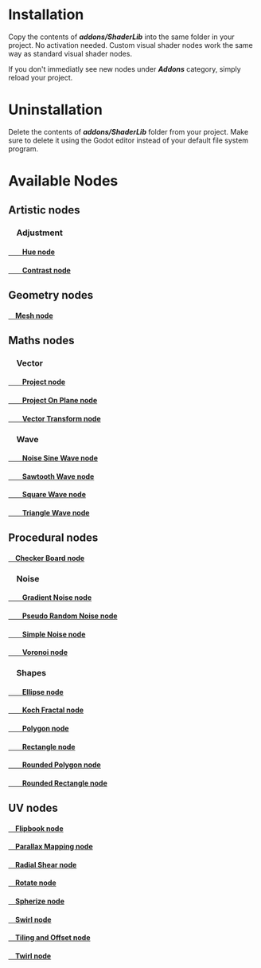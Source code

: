 # Installation
Copy the contents of **_addons/ShaderLib_** into the same folder in your project. No activation needed. Custom visual shader nodes work the same way as standard visual shader nodes.

If you don't immediatly see new nodes under **_Addons_** category, simply reload your project.
# Uninstallation
Delete the contents of **_addons/ShaderLib_** folder from your project. Make sure to delete it using the Godot editor instead of your default file system program.
# Available Nodes
<h2>Artistic nodes</h2>

<h3>&emsp;Adjustment</h3>

<h4><a href="/documentation/Nodes/Artistic/Adjustment/HueNode.md">&emsp;&emsp;Hue node</a></h4>
<h4><a href="/documentation/Nodes/Artistic/Adjustment/ContrastNode.md">&emsp;&emsp;Contrast node</a></h4>

<h2>Geometry nodes</h2>

<h4><a href="/documentation/Nodes/Geometry/Mesh.md">&emsp;Mesh node</a></h4>

<h2>Maths nodes</h2>

<h3>&emsp;Vector</h3>

<h4><a href="/documentation/Nodes/Maths/Vector/Project.md">&emsp;&emsp;Project node</a></h4>
<h4><a href="/documentation/Nodes/Maths/Vector/ProjectOnPlane.md">&emsp;&emsp;Project On Plane node</a></h4>
<h4><a href="/documentation/Nodes/Maths/Vector/VectorTransform.md">&emsp;&emsp;Vector Transform node</a></h4>

<h3>&emsp;Wave</h3>

<h4><a href="/documentation/Nodes/Maths/Wave/NoiseSineWave.md">&emsp;&emsp;Noise Sine Wave node</a></h4>
<h4><a href="/documentation/Nodes/Maths/Wave/SawtoothWave.md">&emsp;&emsp;Sawtooth Wave node</a></h4>
<h4><a href="/documentation/Nodes/Maths/Wave/SquareWave.md">&emsp;&emsp;Square Wave node</a></h4>
<h4><a href="/documentation/Nodes/Maths/Wave/TriangleWave.md">&emsp;&emsp;Triangle Wave node</a></h4>

<h2>Procedural nodes</h2>

<h4><a href="/documentation/Nodes/Procedural/CheckerBoard.md">&emsp;Checker Board node</a></h4>

<h3>&emsp;Noise</h3>

<h4><a href="/documentation/Nodes/Procedural/Noise/GradientNoise.md">&emsp;&emsp;Gradient Noise node</a></h4>
<h4><a href="/documentation/Nodes/Procedural/Noise/PseudoRandomNoise.md">&emsp;&emsp;Pseudo Random Noise node</a></h4>
<h4><a href="/documentation/Nodes/Procedural/Noise/SimpleNoise.md">&emsp;&emsp;Simple Noise node</a></h4>
<h4><a href="/documentation/Nodes/Procedural/Noise/Voronoi.md">&emsp;&emsp;Voronoi node</a></h4>

<h3>&emsp;Shapes</h3>

<h4><a href="/documentation/Nodes/Procedural/Shapes/Ellipse.md">&emsp;&emsp;Ellipse node</a></h4>
<h4><a href="/documentation/Nodes/Procedural/Shapes/KochFractal.md">&emsp;&emsp;Koch Fractal node</a></h4>
<h4><a href="/documentation/Nodes/Procedural/Shapes/Polygon.md">&emsp;&emsp;Polygon node</a></h4>
<h4><a href="/documentation/Nodes/Procedural/Shapes/Rectangle.md">&emsp;&emsp;Rectangle node</a></h4>
<h4><a href="/documentation/Nodes/Procedural/Shapes/RoundedPolygon.md">&emsp;&emsp;Rounded Polygon node</a></h4>
<h4><a href="/documentation/Nodes/Procedural/Shapes/RoundedRectangle.md">&emsp;&emsp;Rounded Rectangle node</a></h4>

<h2>UV nodes</h2>

<h4><a href="/documentation/Nodes/UV/Flipbook.md">&emsp;Flipbook node</a></h4>
<h4><a href="/documentation/Nodes/UV/ParallaxMapping.md">&emsp;Parallax Mapping node</a></h4>
<h4><a href="/documentation/Nodes/UV/RadialShear.md">&emsp;Radial Shear node</a></h4>
<h4><a href="/documentation/Nodes/UV/Rotate.md">&emsp;Rotate node</a></h4>
<h4><a href="/documentation/Nodes/UV/Spherize.md">&emsp;Spherize node</a></h4>
<h4><a href="/documentation/Nodes/UV/Swirl.md">&emsp;Swirl node</a></h4>
<h4><a href="/documentation/Nodes/UV/TilingAndOffset.md">&emsp;Tiling and Offset node</a></h4>
<h4><a href="/documentation/Nodes/UV/Twirl.md">&emsp;Twirl node</a></h4>
